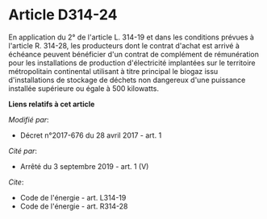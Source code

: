 # Article D314-24

En application du 2° de l'article L. 314-19 et dans les conditions prévues à l'article R. 314-28, les producteurs dont le
contrat d'achat est arrivé à échéance peuvent bénéficier d'un contrat de complément de rémunération pour les installations de
production d'électricité implantées sur le territoire métropolitain continental utilisant à titre principal le biogaz issu
d'installations de stockage de déchets non dangereux d'une puissance installée supérieure ou égale à 500 kilowatts.

**Liens relatifs à cet article**

_Modifié par_:

  - Décret n°2017-676 du 28 avril 2017 - art. 1

_Cité par_:

  - Arrêté du 3 septembre 2019 - art. 1 (V)

_Cite_:

  - Code de l'énergie - art. L314-19
  - Code de l'énergie - art. R314-28
